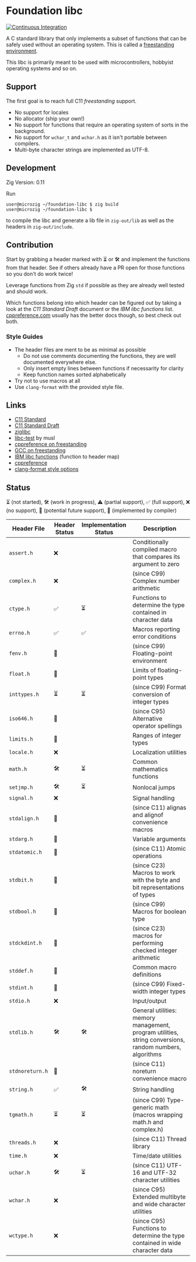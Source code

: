 # Foundation libc

[![Continuous Integration](https://github.com/ZigEmbeddedGroup/foundation-libc/actions/workflows/build.yml/badge.svg?branch=main)](https://github.com/ZigEmbeddedGroup/foundation-libc/actions/workflows/build.yml)

A C standard library that only implements a subset of functions that can be safely used without an operating system.
This is called a [freestanding environment](https://en.cppreference.com/w/cpp/freestanding).

This libc is primarily meant to be used with microcontrollers, hobbyist operating systems and so on.

## Support

The first goal is to reach full C11 *freestanding* support.

- No support for locales
- No allocator (ship your own!)
- No support for functions that require an operating system of sorts in the background.
- No support for `wchar_t` and `wchar.h` as it isn't portable between compilers.
- Multi-byte character strings are implemented as UTF-8.

## Development

Zig Version: 0.11

Run
```sh-session
user@microzig ~/foundation-libc $ zig build
user@microzig ~/foundation-libc $ 
```

to compile the libc and generate a lib file in `zig-out/lib` as well as the headers in `zig-out/include`.

## Contribution

Start by grabbing a header marked with ⏳ or 🛠 and implement the functions from that header. See if others already have a PR open for those functions so you don't do work twice!

Leverage functions from Zig `std` if possible as they are already well tested and should work.

Which functions belong into which header can be figured out by taking a look at the *C11 Standard Draft* document or the *IBM libc functions* list. [cppreference.com](https://en.cppreference.com/w/c) usually has the better docs though, so best check out both.

### Style Guides

- The header files are ment to be as minimal as possible
  - Do not use comments documenting the functions, they are well documented everywhere else.
  - Only insert empty lines between functions if necessarity for clarity
  - Keep function names sorted alphabetically
- Try not to use macros at all
- Use `clang-format` with the provided style file.


## Links

- [C11 Standard](https://www.iso.org/standard/57853.html)
- [C11 Standard Draft](https://www.open-std.org/jtc1/sc22/wg14/www/docs/n1548.pdf)
- [ziglibc](https://github.com/marler8997/ziglibc) 
- [libc-test](https://wiki.musl-libc.org/libc-test.html) by musl
- [cppreference on freestanding](https://en.cppreference.com/w/cpp/freestanding)
- [GCC on freestanding](https://gcc.gnu.org/onlinedocs/gcc/Standards.html#C-Language)
- [IBM libc functions](https://www.ibm.com/docs/en/i/7.5?topic=extensions-standard-c-library-functions-table-by-name) (function to header map)
- [cppreference](https://en.cppreference.com/w/c)
- [clang-format style options](https://releases.llvm.org/16.0.0/tools/clang/docs/ClangFormatStyleOptions.html)

## Status

⏳ (not started), 🛠 (work in progress), ⚠️ (partial support), ✅ (full support), ❌ (no support), 🔮 (potential future support), 🔀 (implemented by compiler)

| Header File     | Header Status | Implementation Status | Description                                                                                             |
| --------------- | ------------- | --------------------- | ------------------------------------------------------------------------------------------------------- |
| `assert.h`      | ❌             |                       | Conditionally compiled macro that compares its argument to zero                                         |
| `complex.h`     | ❌             |                       | (since C99) Complex number arithmetic                                                                   |
| `ctype.h`       | ✅             | ⏳                     | Functions to determine the type contained in character data                                             |
| `errno.h`       | ✅             | ✅                     | Macros reporting error conditions                                                                       |
| `fenv.h`        | 🔮             |                       | (since C99) Floating-point environment                                                                  |
| `float.h`       | 🔀             |                       | Limits of floating-point types                                                                          |
| `inttypes.h`    | ⏳             | ⏳                     | (since C99) Format conversion of integer types                                                          |
| `iso646.h`      | 🔀             |                       | (since C95) Alternative operator spellings                                                              |
| `limits.h`      | 🔀             |                       | Ranges of integer types                                                                                 |
| `locale.h`      | ❌             |                       | Localization utilities                                                                                  |
| `math.h`        | 🛠             | ⏳                     | Common mathematics functions                                                                            |
| `setjmp.h`      | 🛠             | ⏳                     | Nonlocal jumps                                                                                          |
| `signal.h`      | ❌             |                       | Signal handling                                                                                         |
| `stdalign.h`    | 🔀             |                       | (since C11) alignas and alignof convenience macros                                                      |
| `stdarg.h`      | 🔀             |                       | Variable arguments                                                                                      |
| `stdatomic.h`   | 🔮             |                       | (since C11) Atomic operations                                                                           |
| `stdbit.h`      | 🔮             |                       | (since C23) Macros to work with the byte and bit representations of types                               |
| `stdbool.h`     | 🔀             |                       | (since C99) Macros for boolean type                                                                     |
| `stdckdint.h`   | 🔮             |                       | (since C23) macros for performing checked integer arithmetic                                            |
| `stddef.h`      | 🔀             |                       | Common macro definitions                                                                                |
| `stdint.h`      | 🔀             |                       | (since C99) Fixed-width integer types                                                                   |
| `stdio.h`       | ❌             |                       | Input/output                                                                                            |
| `stdlib.h`      | 🛠             | 🛠                     | General utilities: memory management, program utilities, string conversions, random numbers, algorithms |
| `stdnoreturn.h` | 🔀             |                       | (since C11) noreturn convenience macro                                                                  |
| `string.h`      | ✅             | 🛠                     | String handling                                                                                         |
| `tgmath.h`      | ⏳             | ⏳                     | (since C99) Type-generic math (macros wrapping math.h and complex.h)                                    |
| `threads.h`     | ❌             |                       | (since C11) Thread library                                                                              |
| `time.h`        | ❌             |                       | Time/date utilities                                                                                     |
| `uchar.h`       | 🛠             | ⏳                     | (since C11) UTF-16 and UTF-32 character utilities                                                       |
| `wchar.h`       | ❌             |                       | (since C95) Extended multibyte and wide character utilities                                             |
| `wctype.h`      | ❌             |                       | (since C95) Functions to determine the type contained in wide character data                            |


